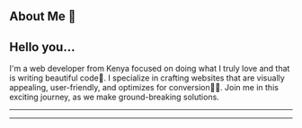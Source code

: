 ## About Me 👋

<!--
**codewithAntony/codewithAntony** is a ✨ _special_ ✨ repository because its `README.md` (this file) appears on your GitHub profile.

Here are some ideas to get you started:



- 🔭 I’m currently working on ...
- 🌱 I’m currently learning ...
- 👯 I’m looking to collaborate on ...
- 🤔 I’m looking for help with ...
- 💬 Ask me about ...
- 📫 How to reach me: ...
- 😄 Pronouns: ...
- ⚡ Fun fact: ...
[[![github](https://img.shields.io/badge/GitHub-000000?style=for-the-badge&logo=GitHub&logoColor=white)](url)](url)
-->


## Hello you...
I'm a web developer from Kenya focused on doing what I truly love and that is writing beautiful code🥶.
I specialize in crafting websites that are visually appealing, user-friendly, and optimizes for conversion🐱‍🏍.
Join me in this exciting journey, as we make ground-breaking solutions.

----------------------------------------------------------------------------------------------------------------------------------------------------------------------------------------------------------------
<!--
💻 ## Languages & Tools:
<div style="display: flex; align-items: flex-start;"><img src="https://techstack-generator.vercel.app/ts-icon.svg" alt="icon" width="93" height="93" /><img src="https://techstack-generator.vercel.app/js-icon.svg" alt="icon" width="93" height="93" /><img src="https://techstack-generator.vercel.app/python-icon.svg" alt="icon" width="93" height="93" /></div>
<div style="display: flex; align-items: flex-start;"><img src="https://techstack-generator.vercel.app/react-icon.svg" alt="icon" width="93" height="93" /><img src="https://techstack-generator.vercel.app/django-icon.svg" alt="icon" width="93" height="93" /><img src="https://techstack-generator.vercel.app/github-icon.svg" alt="icon" width="93" height="93" /></div> -->

----------------------------------------------------------------------------------------------------------------------------------------------------------------------------------------------------------------




